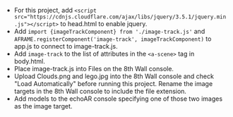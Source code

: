 * For this project, add `<script src="https://cdnjs.cloudflare.com/ajax/libs/jquery/3.5.1/jquery.min.js"></script>` to head.html to enable jquery.
* Add `import {imageTrackComponent} from './image-track.js'` and `AFRAME.registerComponent('image-track', imageTrackComponent)` to app.js to connect to image-track.js. 
* Add `image-track` to the list of attributes in the `<a-scene>` tag in body.html.
* Place image-track.js into Files on the 8th Wall console.
* Upload Clouds.png and lego.jpg into the 8th Wall console and check "Load Automatically" before running this project. Rename the image targets in the 8th Wall console to include the file extension.
* Add models to the echoAR console specifying one of those two images as the image target.